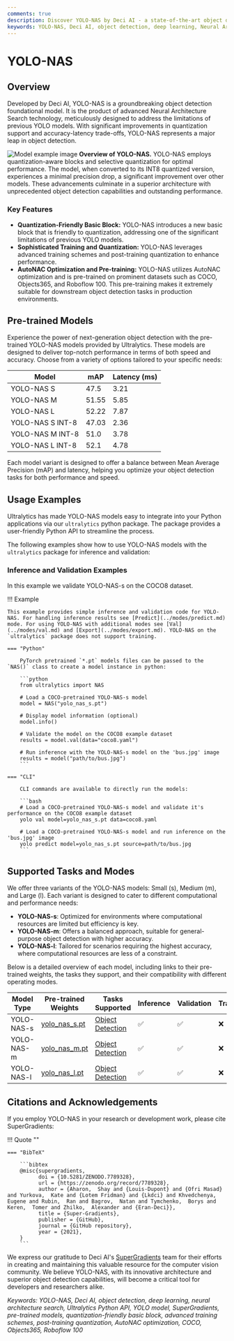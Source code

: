 ```yaml
---
comments: true
description: Discover YOLO-NAS by Deci AI - a state-of-the-art object detection model with quantization support. Explore features, pretrained models, and implementation examples.
keywords: YOLO-NAS, Deci AI, object detection, deep learning, Neural Architecture Search, Ultralytics, Python API, YOLO model, SuperGradients, pretrained models, quantization, AutoNAC
---
```


# YOLO-NAS

## Overview

Developed by Deci AI, YOLO-NAS is a groundbreaking object detection foundational model. It is the product of advanced Neural Architecture Search technology, meticulously designed to address the limitations of previous YOLO models. With significant improvements in quantization support and accuracy-latency trade-offs, YOLO-NAS represents a major leap in object detection.

![Model example image](https://learnopencv.com/wp-content/uploads/2023/05/yolo-nas_COCO_map_metrics.png) **Overview of YOLO-NAS.** YOLO-NAS employs quantization-aware blocks and selective quantization for optimal performance. The model, when converted to its INT8 quantized version, experiences a minimal precision drop, a significant improvement over other models. These advancements culminate in a superior architecture with unprecedented object detection capabilities and outstanding performance.

### Key Features

- **Quantization-Friendly Basic Block:** YOLO-NAS introduces a new basic block that is friendly to quantization, addressing one of the significant limitations of previous YOLO models.
- **Sophisticated Training and Quantization:** YOLO-NAS leverages advanced training schemes and post-training quantization to enhance performance.
- **AutoNAC Optimization and Pre-training:** YOLO-NAS utilizes AutoNAC optimization and is pre-trained on prominent datasets such as COCO, Objects365, and Roboflow 100. This pre-training makes it extremely suitable for downstream object detection tasks in production environments.

## Pre-trained Models

Experience the power of next-generation object detection with the pre-trained YOLO-NAS models provided by Ultralytics. These models are designed to deliver top-notch performance in terms of both speed and accuracy. Choose from a variety of options tailored to your specific needs:

| Model            | mAP   | Latency (ms) |
| ---------------- | ----- | ------------ |
| YOLO-NAS S       | 47.5  | 3.21         |
| YOLO-NAS M       | 51.55 | 5.85         |
| YOLO-NAS L       | 52.22 | 7.87         |
| YOLO-NAS S INT-8 | 47.03 | 2.36         |
| YOLO-NAS M INT-8 | 51.0  | 3.78         |
| YOLO-NAS L INT-8 | 52.1  | 4.78         |

Each model variant is designed to offer a balance between Mean Average Precision (mAP) and latency, helping you optimize your object detection tasks for both performance and speed.

## Usage Examples

Ultralytics has made YOLO-NAS models easy to integrate into your Python applications via our `ultralytics` python package. The package provides a user-friendly Python API to streamline the process.

The following examples show how to use YOLO-NAS models with the `ultralytics` package for inference and validation:

### Inference and Validation Examples

In this example we validate YOLO-NAS-s on the COCO8 dataset.

!!! Example

    This example provides simple inference and validation code for YOLO-NAS. For handling inference results see [Predict](../modes/predict.md) mode. For using YOLO-NAS with additional modes see [Val](../modes/val.md) and [Export](../modes/export.md). YOLO-NAS on the `ultralytics` package does not support training.

    === "Python"

        PyTorch pretrained `*.pt` models files can be passed to the `NAS()` class to create a model instance in python:

        ```python
        from ultralytics import NAS

        # Load a COCO-pretrained YOLO-NAS-s model
        model = NAS("yolo_nas_s.pt")

        # Display model information (optional)
        model.info()

        # Validate the model on the COCO8 example dataset
        results = model.val(data="coco8.yaml")

        # Run inference with the YOLO-NAS-s model on the 'bus.jpg' image
        results = model("path/to/bus.jpg")
        ```

    === "CLI"

        CLI commands are available to directly run the models:

        ```bash
        # Load a COCO-pretrained YOLO-NAS-s model and validate it's performance on the COCO8 example dataset
        yolo val model=yolo_nas_s.pt data=coco8.yaml

        # Load a COCO-pretrained YOLO-NAS-s model and run inference on the 'bus.jpg' image
        yolo predict model=yolo_nas_s.pt source=path/to/bus.jpg
        ```

## Supported Tasks and Modes

We offer three variants of the YOLO-NAS models: Small (s), Medium (m), and Large (l). Each variant is designed to cater to different computational and performance needs:

- **YOLO-NAS-s**: Optimized for environments where computational resources are limited but efficiency is key.
- **YOLO-NAS-m**: Offers a balanced approach, suitable for general-purpose object detection with higher accuracy.
- **YOLO-NAS-l**: Tailored for scenarios requiring the highest accuracy, where computational resources are less of a constraint.

Below is a detailed overview of each model, including links to their pre-trained weights, the tasks they support, and their compatibility with different operating modes.

| Model Type | Pre-trained Weights                                                                           | Tasks Supported                        | Inference | Validation | Training | Export |
| ---------- | --------------------------------------------------------------------------------------------- | -------------------------------------- | --------- | ---------- | -------- | ------ |
| YOLO-NAS-s | [yolo_nas_s.pt](https://github.com/ultralytics/assets/releases/download/v8.2.0/yolo_nas_s.pt) | [Object Detection](../tasks/detect.md) | ✅        | ✅         | ❌       | ✅     |
| YOLO-NAS-m | [yolo_nas_m.pt](https://github.com/ultralytics/assets/releases/download/v8.2.0/yolo_nas_m.pt) | [Object Detection](../tasks/detect.md) | ✅        | ✅         | ❌       | ✅     |
| YOLO-NAS-l | [yolo_nas_l.pt](https://github.com/ultralytics/assets/releases/download/v8.2.0/yolo_nas_l.pt) | [Object Detection](../tasks/detect.md) | ✅        | ✅         | ❌       | ✅     |

## Citations and Acknowledgements

If you employ YOLO-NAS in your research or development work, please cite SuperGradients:

!!! Quote ""

    === "BibTeX"

        ```bibtex
        @misc{supergradients,
              doi = {10.5281/ZENODO.7789328},
              url = {https://zenodo.org/record/7789328},
              author = {Aharon,  Shay and {Louis-Dupont} and {Ofri Masad} and Yurkova,  Kate and {Lotem Fridman} and {Lkdci} and Khvedchenya,  Eugene and Rubin,  Ran and Bagrov,  Natan and Tymchenko,  Borys and Keren,  Tomer and Zhilko,  Alexander and {Eran-Deci}},
              title = {Super-Gradients},
              publisher = {GitHub},
              journal = {GitHub repository},
              year = {2021},
        }
        ```

We express our gratitude to Deci AI's [SuperGradients](https://github.com/Deci-AI/super-gradients/) team for their efforts in creating and maintaining this valuable resource for the computer vision community. We believe YOLO-NAS, with its innovative architecture and superior object detection capabilities, will become a critical tool for developers and researchers alike.

_Keywords: YOLO-NAS, Deci AI, object detection, deep learning, neural architecture search, Ultralytics Python API, YOLO model, SuperGradients, pre-trained models, quantization-friendly basic block, advanced training schemes, post-training quantization, AutoNAC optimization, COCO, Objects365, Roboflow 100_
